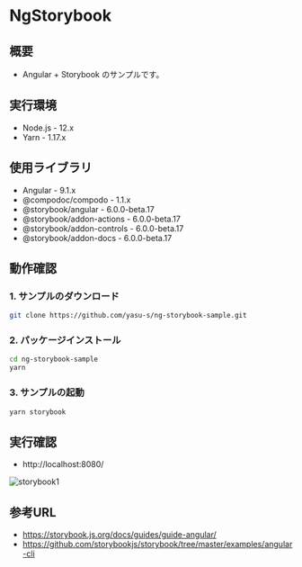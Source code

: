 # NgStorybook

## 概要

- Angular + Storybook のサンプルです。

## 実行環境

- Node.js - 12.x
- Yarn - 1.17.x

## 使用ライブラリ

- Angular - 9.1.x
- @compodoc/compodo - 1.1.x
- @storybook/angular - 6.0.0-beta.17
- @storybook/addon-actions - 6.0.0-beta.17
- @storybook/addon-controls - 6.0.0-beta.17
- @storybook/addon-docs - 6.0.0-beta.17

## 動作確認

### 1. サンプルのダウンロード

```bash
git clone https://github.com/yasu-s/ng-storybook-sample.git
```

### 2. パッケージインストール  

```bash
cd ng-storybook-sample
yarn
```

### 3. サンプルの起動  

```bash
yarn storybook
```

## 実行確認

- http://localhost:8080/

![storybook1](https://user-images.githubusercontent.com/2668146/83317743-d78f9b00-a269-11ea-99d5-def27ff33555.png)

## 参考URL

- https://storybook.js.org/docs/guides/guide-angular/
- https://github.com/storybookjs/storybook/tree/master/examples/angular-cli
